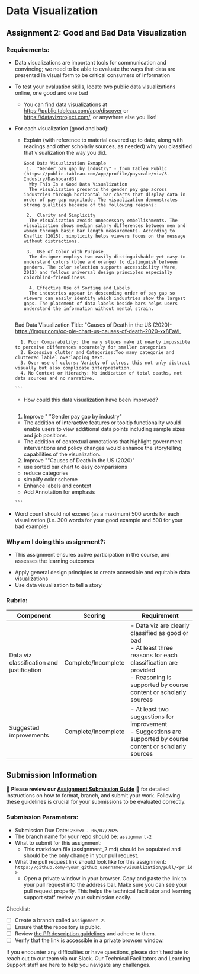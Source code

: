 # Data Visualization

## Assignment 2: Good and Bad Data Visualization

### Requirements:

- Data visualizations are important tools for communication and convincing; we need to be able to evaluate the ways that data are presented in visual form to be critical consumers of information 
- To test your evaluation skills, locate two public data visualizations online, one good and one bad  
    - You can find data visualizations at https://public.tableau.com/app/discover or https://datavizproject.com/, or anywhere else you like! 
- For each visualization (good and bad):  
    - Explain (with reference to material covered up to date, along with readings and other scholarly sources, as needed) why you classified that visualization the way you did.
      ```
      Good Data Visualization Exmaple
       1.  "Gender pay gap by industry" - from Tableu Public (https://public.tableau.com/app/profile/payscale/viz/3-Industry/Dashboard3)
        Why This Is a Good Data Visualization
        The visualization presents the gender pay gap across industries through horizontal bar charts that display data in order of pay gap magnitude. The visualization demonstrates strong qualities because of the following reasons:

       2.  Clarity and Simplicity
        The visualization avoids unnecessary embellishments. The visualization shows median salary differences between men and women through basic bar length measurements. According to Knaflic (2015), simplicity helps viewers focus on the message without distractions.
        
       3.  Use of Color with Purpose
        The designer employs two easily distinguishable yet easy-to-understand colors (blue and orange) to distinguish between genders. The color selection supports accessibility (Ware, 2012) and follows universal design principles especially colorblind-friendliness.
        
        4. Effective Use of Sorting and Labels
        The industries appear in descending order of pay gap so viewers can easily identify which industries show the largest gaps. The placement of data labels beside bars helps users understand the information without mental strain.
    

    Bad Data Visualization 
        Title: "Causes of Death in the US (2020)- https://imgur.com/oc-pie-chart-us-causes-of-death-2020-xx8EaVL
        
        1. Poor Comparability: the many slices make it nearly impossible to perceive differences accurately for smaller categories
        2. Excessive clutter and Categories:Too many categorie and cluttered lablel overlapping text.
        3. Over use of colors: Variety of colros, this not only distract visually but also complicate interpretation.
        4. No Context or Hierachy: No indication of total deaths, not data sources and no narrative.

      ```
    - How could this data visualization have been improved?  
      ```
   1. Improve " "Gender pay gap by industry"
    - The addition of interactive features or tooltip functionality would enable users to view additional data points including sample sizes and job positions.
    -    The addition of contextual annotations that highlight government interventions and policy changes would enhance the storytelling capabilities of the visualization.
    
    2. Improve ""Causes of Death in the US (2020)"
     - use sorted bar chart to easy comparisions
     -  reduce categories
     -  simplify color scheme
     -  Enhance labels and context
     -  Add Annotation for emphasis






      
      ```
- Word count should not exceed (as a maximum) 500 words for each visualization (i.e. 
300 words for your good example and 500 for your bad example)

### Why am I doing this assignment?:

- This assignment ensures active participation in the course, and assesses the learning outcomes
* Apply general design principles to create accessible and equitable data visualizations
* Use data visualization to tell a story

### Rubric:

| Component               | Scoring   | Requirement                                                 |
|-------------------------|-----------|-------------------------------------------------------------|
| Data viz classification and justification | Complete/Incomplete | - Data viz are clearly classified as good or bad<br />- At least three reasons for each classification are provided<br />- Reasoning is supported by course content or scholarly sources |
| Suggested improvements  | Complete/Incomplete | - At least two suggestions for improvement<br />- Suggestions are supported by course content or scholarly sources |

## Submission Information

🚨 **Please review our [Assignment Submission Guide](https://github.com/UofT-DSI/onboarding/blob/main/onboarding_documents/submissions.md)** 🚨 for detailed instructions on how to format, branch, and submit your work. Following these guidelines is crucial for your submissions to be evaluated correctly.

### Submission Parameters:
* Submission Due Date: `23:59 - 06/07/2025`
* The branch name for your repo should be: `assignment-2`
* What to submit for this assignment:
    * This markdown file (assignment_2.md) should be populated and should be the only change in your pull request.
* What the pull request link should look like for this assignment: `https://github.com/<your_github_username>/visualization/pull/<pr_id>`
    * Open a private window in your browser. Copy and paste the link to your pull request into the address bar. Make sure you can see your pull request properly. This helps the technical facilitator and learning support staff review your submission easily.

Checklist:
- [ ] Create a branch called `assignment-2`.
- [ ] Ensure that the repository is public.
- [ ] Review [the PR description guidelines](https://github.com/UofT-DSI/onboarding/blob/main/onboarding_documents/submissions.md#guidelines-for-pull-request-descriptions) and adhere to them.
- [ ] Verify that the link is accessible in a private browser window.

If you encounter any difficulties or have questions, please don't hesitate to reach out to our team via our Slack. Our Technical Facilitators and Learning Support staff are here to help you navigate any challenges.
